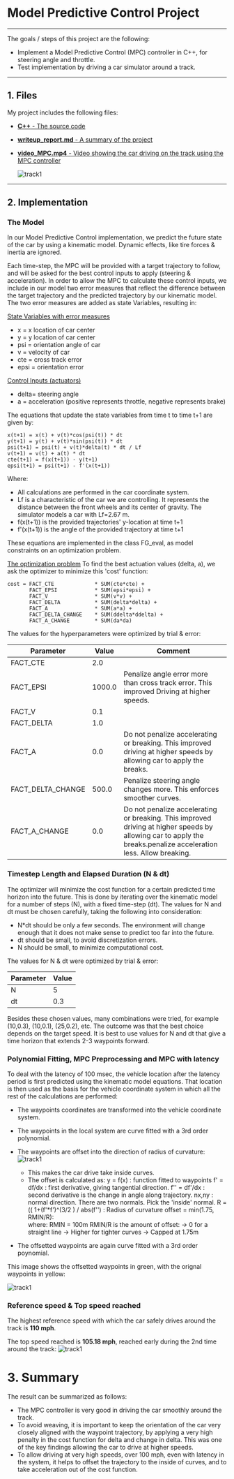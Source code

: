 # Model Predictive Control Project
---

The goals / steps of this project are the following:

* Implement a Model Predictive Control (MPC) controller in C++, for steering angle and throttle.
* Test implementation by driving a car simulator around a track.

---

## 1. Files

My project includes the following files:

- [<b>C++</b> - The source code](https://github.com/ArjaanBuijk/CarND-MPC-Project/tree/master/src)
- [<b>writeup_report.md</b> - A summary of the project](https://github.com/ArjaanBuijk/CarND-MPC-Project/blob/master/writeup_report.md)
- [<b>video_MPC.mp4</b> - Video showing the car driving on the track using the MPC controller](https://github.com/ArjaanBuijk/CarND-MPC-Project/blob/master/Videos/video_MPC.mp4)

    ![track1](https://github.com/ArjaanBuijk/CarND-MPC-Project/blob/master/Videos/video_MPC.gif?raw=true)


---
## 2. Implementation

### The Model
In our Model Predictive Control implementation, we predict the future state of the car by using a kinematic model. Dynamic effects, like tire forces & inertia are ignored.

Each time-step, the MPC will be provided with a target trajectory to follow, and will be asked for the best control inputs to apply (steering & acceleration). In order to allow the MPC to calculate these control inputs, we include in our model two error measures that reflect the difference between the target trajectory and the predicted trajectory by our kinematic model. The two error measures are added as state Variables, resulting in:

<u>State Variables with error measures</u>
 - x	= x location of car center
 - y	= y location of car center
 - psi	= orientation angle of car
 - v	= velocity of car
 - cte = cross track error
 - epsi = orientation error

<u>Control Inputs (actuators)</u>
 - delta= steering angle
 - a	= acceleration (positive represents throttle, negative represents brake)

The equations that update the state variables from time t to time t+1 are given by:

    x(t+1) = x(t) + v(t)*cos(psi(t)) * dt
    y(t+1) = y(t) + v(t)*sin(psi(t)) * dt
    psi(t+1) = psi(t) + v(t)*delta(t) * dt / Lf
    v(t+1) = v(t) + a(t) * dt
    cte(t+1) = f(x(t+1)) - y(t+1)
    epsi(t+1) = psi(t+1) - f'(x(t+1))

Where:
 - All calculations are performed in the car coordinate system.
 - Lf is a characteristic of the car we are controlling. It represents the distance between the front wheels and its center of gravity. The simulator models a car with Lf=2.67 m.
 - f(x(t+1)) is the provided trajectories' y-location at time t+1
 - f'(x(t+1)) is the angle of the provided trajectory at time t+1

These equations are implemented in the class FG_eval, as model constraints on an optimization problem. 

<u>The optimization problem</u>
To find the best actuation values (delta, a), we ask the optimizer to minimize this 'cost' function:

    cost = FACT_CTE             * SUM(cte*cte) +
           FACT_EPSI            * SUM(epsi*epsi) +
           FACT_V               * SUM(v*v) +
           FACT_DELTA           * SUM(delta*delta) +
           FACT_A               * SUM(a*a) +
           FACT_DELTA_CHANGE    * SUM(ddelta*ddelta) +
           FACT_A_CHANGE        * SUM(da*da)

The values for the hyperparameters were optimized by trial & error:

|Parameter|Value|Comment|
|-|-|-|
|FACT_CTE         |2.0| |
|FACT_EPSI        |1000.0| Penalize angle error more than cross track error. This improved Driving at higher speeds. |
|FACT_V           |0.1| |
|FACT_DELTA       |1.0| |
|FACT_A           |0.0| Do not penalize accelerating or breaking. This improved driving at higher speeds by allowing car to apply the breaks.|
|FACT_DELTA_CHANGE|500.0| Penalize steering angle changes more. This enforces smoother curves.|
|FACT_A_CHANGE    |0.0| Do not penalize accelerating or breaking. This improved driving at higher speeds by allowing car to apply the breaks.penalize acceleration less. Allow breaking.|


### Timestep Length and Elapsed Duration (N & dt)
The optimizer will minimize the cost function for a certain predicted time horizon into the future. This is done by iterating over the kinematic model for a number of steps (N), with a fixed time-step (dt). The values for N and dt must be chosen carefully, taking the following into consideration:
- N*dt should be only a few seconds. The environment will change enough that it does not make sense to predict too far into the future.
- dt should be small, to avoid discretization errors.
- N should be small, to minimize computational cost.


The values for N & dt were optimized by trial & error:

|Parameter| Value|
|-|-|
|N|5|
|dt|0.3|

Besides these chosen values, many combinations were tried, for example (10,0.3), (10,0.1), (25,0.2), etc. The outcome was that the best choice depends on the target speed. It is best to use values for N and dt that give a time horizon that extends 2-3 waypoints forward.

### Polynomial Fitting, MPC Preprocessing and MPC with latency
To deal with the latency of 100 msec, the vehicle location after the latency period is first predicted using the kinematic model equations. That location is then used as the basis for the vehicle coordinate system in which all the rest of the calculations are performed:

- The waypoints coordinates are transformed into the vehicle coordinate system.
- The waypoints in the local system are curve fitted with a 3rd order polynomial.
- The waypoints are offset into the direction of radius of curvature:
    ![track1](https://github.com/ArjaanBuijk/CarND-MPC-Project/blob/master/Images/radius_of_curvature.jpg?raw=true)
    - This makes the car drive take inside curves.
    - The offset is calculated as:
            y   = f(x) : function fitted to waypoints
            f'  = df/dx   : first derivative, giving tangential direction.
            f'' = df'/dx  : second derivative is the change in angle along trajectory.
            nx,ny         : normal direction. There are two normals. Pick the 'inside' normal.
            R   = (( 1+(f'*f')^(3/2 ) / abs(f'') : Radius of curvature
            offset = min(1.75, RMIN/R):  
            where: 
                RMIN = 100m
                RMIN/R is the amount of offset:
                -> 0 for a straight line
                -> Higher for tighter curves
                -> Capped at 1.75m

- The offsetted waypoints are again curve fitted with a 3rd order poynomial.

This image shows the offsetted waypoints in green, with the orignal waypoints in yellow:

![track1](https://github.com/ArjaanBuijk/CarND-MPC-Project/blob/master/Images/Offset_Waypoints.jpg?raw=true)

### Reference speed & Top speed reached
The highest reference speed with which the car safely drives around the track is <b>110 mph</b>.

The top speed reached is <b>105.18 mph</b>, reached early during the 2nd time around the track:
![track1](https://github.com/ArjaanBuijk/CarND-MPC-Project/blob/master/Images/Top_Speed.jpg?raw=true)





# 3. Summary

The result can be summarized as follows:

- The MPC controller is very good in driving the car smoothly around the track.
- To avoid weaving, it is important to  keep the orientation of the car very closely aligned with the waypoint trajectory, by applying a very high penalty in the cost function for delta and change in delta. This was one of the key findings allowing the car to drive at higher speeds.
- To allow driving at very high speeds, over 100 mph, even with latency in the system, it helps to offset the trajectory to the inside of curves, and to take acceleration out of the cost function.